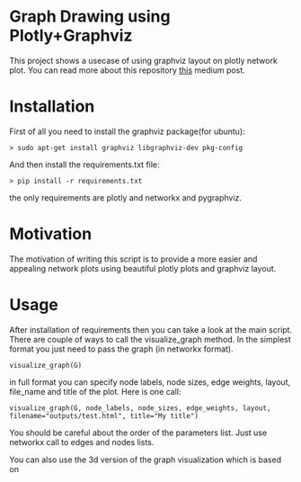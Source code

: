 # Graph Drawing using Plotly+Graphviz
This project shows a usecase of using graphviz layout on plotly network plot.
You can read more about this repository [this](https://medium.com/@hilbert.cantor/network-plot-with-plotly-and-graphviz-ebd7778073b) medium post.


# Installation
First of all you need to install the graphviz package(for ubuntu):

`> sudo apt-get install graphviz libgraphviz-dev pkg-config`

And then install the requirements.txt file:

`> pip install -r requirements.txt`

the only requirements are plotly and networkx and pygraphviz.

# Motivation
The motivation of writing this script is to provide a more easier and appealing network plots
using beautiful plotly plots and graphviz layout.

# Usage
After installation of requirements then you can take a look at the main script. There are couple of ways to call the visualize_graph method.
In the simplest format you just need to pass the graph (in networkx format).

`visualize_graph(G)`

in full format you can specify node labels, node sizes, edge weights, layout, file_name and title of the
plot. Here is one call:

`visualize_graph(G, node_labels, node_sizes, edge_weights, layout, filename="outputs/test.html", title="My title")`

You should be careful about the order of the parameters list. Just use networkx call to edges and nodes lists.

You can also use the 3d version of the graph visualization which is based on
